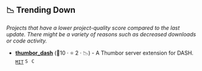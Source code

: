 ## 📉 Trending Down

_Projects that have a lower project-quality score compared to the last update. There might be a variety of reasons such as decreased downloads or code activity._

- <b><a href="https://github.com/mayoreee/thumbor_dash">thumbor_dash</a></b> (<span title="Combined project-quality score" alt="Combined project-quality score">🥉10</span> · <span title="Star count from GitHub" alt="Star count from GitHub"> ⭐ 2</span> · <span title="Project is trending down" alt="Project is trending down">📉</span>) - A Thumbor server extension for DASH. <code><a href="http://bit.ly/34MBwT8">MIT</a></code> <a alt="Supports python 3" title="Supports python 3" href="https://www.python.org/downloads/"><code><img alt="Supports python 3" title="Supports python 3" src="https://github.com/thumbor/awesome-thumbor/blob/main/python3.png?raw=true" style="display:inline;" width="13" height="13"></code></a> <a alt="Compatible with thumbor 7 and newer" title="Compatible with thumbor 7 and newer" href="https://github.com/thumbor/thumbor/releases/tag/7.0.0"><code><img alt="Compatible with thumbor 7 and newer" title="Compatible with thumbor 7 and newer" src="https://github.com/thumbor/awesome-thumbor/blob/main/thumbor.png?raw=true" style="display:inline;" width="13" height="13"></code></a>

